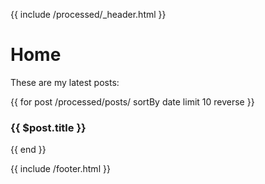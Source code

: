 {{ include /processed/_header.html }}

# Home

These are my latest posts:

{{ 
    for post /processed/posts/ sortBy date limit 10 reverse
}}
### {{ $post.title }}
{{ end }}

{{ include /footer.html }}
